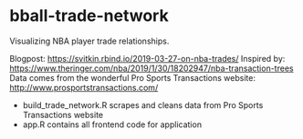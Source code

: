# bball-trade-network
Visualizing NBA player trade relationships.

Blogpost: https://svitkin.rbind.io/2019-03-27-on-nba-trades/
Inspired by: https://www.theringer.com/nba/2019/1/30/18202947/nba-transaction-trees
Data comes from the wonderful Pro Sports Transactions website: http://www.prosportstransactions.com/

- build_trade_network.R scrapes and cleans data from Pro Sports Transactions website
- app.R contains all frontend code for application
